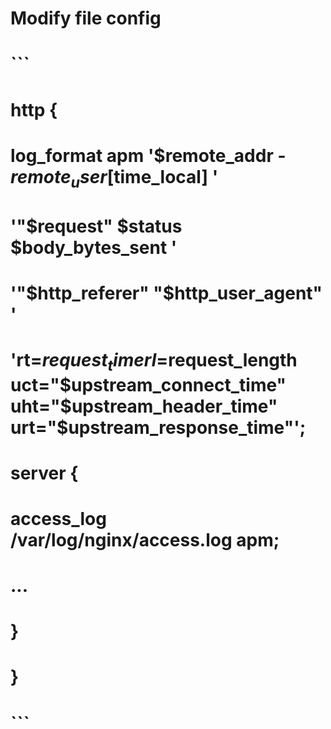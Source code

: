 # Modify file config

# ```
# http {
#    log_format apm '$remote_addr - $remote_user [$time_local] '
#                             '"$request" $status $body_bytes_sent '
#                             '"$http_referer" "$http_user_agent" '
#                             'rt=$request_time rl=$request_length uct="$upstream_connect_time" uht="$upstream_header_time" urt="$upstream_response_time"';

#    server {
#        access_log /var/log/nginx/access.log apm;
#        ...
#    }
# }
# ```
